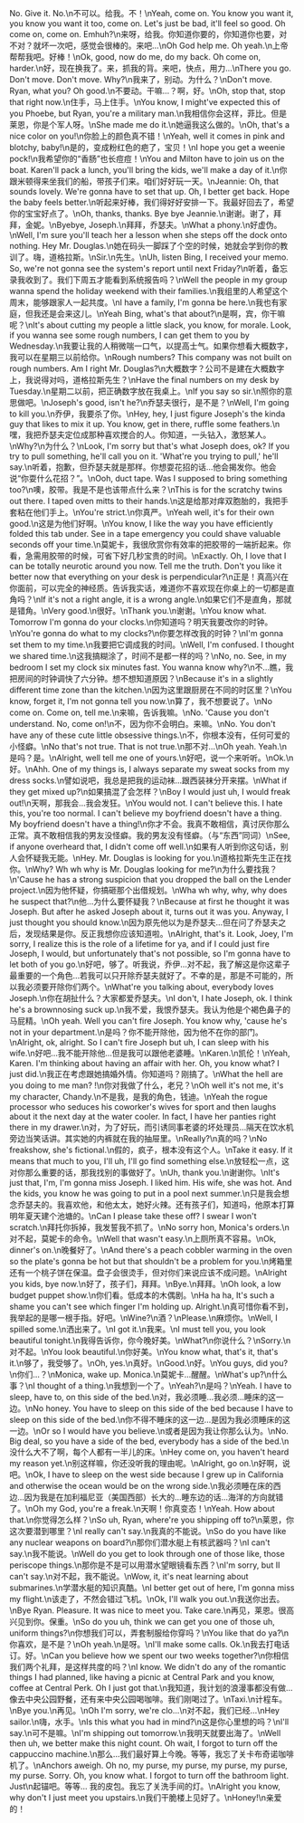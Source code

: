 No. Give it. No.\n不可以。给我。不！\nYeah, come on. You know you want it, you know you want it too, come on. Let's just be bad, it'll feel so good. Oh come on, come on. Emhuh?\n来呀，给我。你知道你要的，你知道你也要，对不对？就坏一次吧，感觉会很棒的。来吧…\nOh God help me. Oh yeah.\n上帝帮帮我吧。好棒！\nOk, good, now do me, do my back. Oh come on, harder.\n好，现在换我了。来，抓我的背。来吧，快点，用力…\nThere you go. Don't move. Don't move. Why?\n我来了，别动。为什么？\nDon't move. Ryan, what you? Oh good.\n不要动。干嘛…？啊，好。\nOh, stop that, stop that right now.\n住手，马上住手。\nYou know, I might've expected this of you Phoebe, but Ryan, you're a military man.\n我相信你会这样，菲比。但是莱恩，你是个军人呀。\nShe made me do it.\n她逼我这么做的。\nOh, that's a nice color on you!\n你脸上的颜色真不错！\nYeah, well it comes in pink and blotchy, baby!\n是的，变成粉红色的疤了，宝贝！\nI hope you get a weenie pock!\n我希望你的“香肠”也长痘痘！\nYou and Milton have to join us on the boat. Karen'll pack a lunch, you'll bring the kids, we'll make a day of it.\n你跟米顿得来坐我们的船，带孩子们来。咱们好好玩一天。\nJeannie: Oh, that sounds lovely. We're gonna have to set that up. Oh, I better get back. Hope the baby feels better.\n听起来好棒，我们得好好安排一下。我最好回去了，希望你的宝宝好点了。\nOh, thanks, thanks. Bye bye Jeannie.\n谢谢。谢了，拜拜，金妮。\nByebye, Joseph.\n拜拜，乔瑟夫。\nWhat a phony.\n好虚伪。\nWell, I'm sure you'll teach her a lesson when she steps off the dock onto nothing. Hey Mr. Douglas.\n她在码头一脚踩了个空的时候，她就会学到你的教训了。嗨，道格拉斯。\nSir.\n先生。\nUh, listen Bing, I received your memo. So, we're not gonna see the system's report until next Friday?\n听着，备忘录我收到了。我们下周五才能看到系统报告吗？\nWell the people in my group wanna spend the holiday weekend with their families.\n我组里的人希望这个周末，能够跟家人一起共度。\nI have a family, I'm gonna be here.\n我也有家庭，但我还是会来这儿。\nYeah Bing, what's that about?\n是啊，宾，你干嘛呢？\nIt's about cutting my people a little slack, you know, for morale. Look, if you wanna see some rough numbers, I can get them to you by Wednesday.\n我要让我的人稍微喘一口气，以提高士气。如果你想看大概数字，我可以在星期三以前给你。\nRough numbers? This company was not built on rough numbers. Am I right Mr. Douglas?\n大概数字？公司不是建在大概数字上，我说得对吗，道格拉斯先生？\nHave the final numbers on my desk by Tuesday.\n星期二以前，把正确数字放在我桌上。\nIf you say so sir.\n照你的意思做吧。\nJoseph's good, isn't he?\n乔瑟夫很行，是不是？\nWell, I'm going to kill you.\n乔伊，我要杀了你。\nHey, hey, I just figure Joseph's the kinda guy that likes to mix it up. You know, get in there, ruffle some feathers.\n嘿，我把乔瑟夫定位成那种喜欢搅合的人。你知道，一头钻入，激怒某人。\nWhy?\n为什么？\nLook, I'm sorry but that's what Joseph does, ok? If you try to pull something, he'll call you on it. 'What're you trying to pull,' he'll say.\n听着，抱歉，但乔瑟夫就是那样。你想耍花招的话…他会揭发你。他会说“你耍什么花招？”。\nOoh, duct tape. Was I supposed to bring something too?\n噢，胶带。我是不是也该带点什么来？\nThis is for the scratchy twins out there. I taped oven mitts to their hands.\n这是给那对痒双胞胎的，我把手套粘在他们手上。\nYou're strict.\n你真严。\nYeah well, it's for their own good.\n这是为他们好啊。\nYou know, I like the way you have efficiently folded this tab under. See in a tape emergency you could shave valuable seconds off your time.\n莫妮卡，我很欣赏你有效率的把胶带的一端折起来。你看，急需用胶带的时候，可省下好几秒宝贵的时间。\nExactly. Oh, I love that I can be totally neurotic around you now. Tell me the truth. Don't you like it better now that everything on your desk is perpendicular?\n正是！真高兴在你面前，可以完全的神经质。告诉我实话，难道你不喜欢现在你桌上的一切都是直角吗？\nIf it's not a right angle, it is a wrong angle.\n如果它们不是直角，那就是错角。\nVery good.\n很好。\nThank you.\n谢谢。\nYou know what. Tomorrow I'm gonna do your clocks.\n你知道吗？明天我要改你的时钟。\nYou're gonna do what to my clocks?\n你要怎样改我的时钟？\nI'm gonna set them to my time.\n我要把它调成我的时间。\nWell, I'm confused. I thought we shared time.\n这我搞糊涂了，时间不是都一样的吗？\nNo, no. See, in my bedroom I set my clock six minutes fast. You wanna know why?\n不…瞧，我把房间的时钟调快了六分钟。想不想知道原因？\nBecause it's in a slightly different time zone than the kitchen.\n因为这里跟厨房在不同的时区里？\nYou know, forget it, I'm not gonna tell you now.\n算了，我不想要说了。\nNo come on. Come on, tell me.\n来嘛，告诉我嘛。\nNo. 'Cause you don't understand. No, come on!\n不，因为你不会明白。来嘛。\nNo. You don't have any of these cute little obsessive things.\n不，你根本没有，任何可爱的小怪癖。\nNo that's not true. That is not true.\n那不对…\nOh yeah. Yeah.\n是吗？是。\nAlright, well tell me one of yours.\n好吧，说一个来听听。\nOk.\n好。\nAhh. One of my things is, I always separate my sweat socks from my dress socks.\n譬如说吧，我总是把我的运动袜…跟西装袜分开来摆。\nWhat if they get mixed up?\n如果搞混了会怎样？\nBoy I would just uh, I would freak out!\n天啊，那我会…我会发狂。\nYou would not. I can't believe this. I hate this, you're too normal. I can't believe my boyfriend doesn't have a thing. My boyfriend doesn't have a thing!\n你才不会。我真不敢相信，真讨厌你那么正常。真不敢相信我的男友没怪癖。我的男友没有怪癖。（与“东西”同词）\nSee, if anyone overheard that, I didn't come off well.\n如果有人听到你这句话，别人会怀疑我无能。\nHey. Mr. Douglas is looking for you.\n道格拉斯先生正在找你。\nWhy? Wh wh why is Mr. Douglas looking for me?\n为什么要找我？\n'Cause he has a strong suspicion that you dropped the ball on the Lender project.\n因为他怀疑，你搞砸那个出借规划。\nWha wh why, why, why does he suspect that?\n他…为什么要怀疑我？\nBecause at first he thought it was Joseph. But after he asked Joseph about it, turns out it was you. Anyway, I just thought you should know.\n因为原先他以为是乔瑟夫…但在问了乔瑟夫之后，发现结果是你。反正我想你应该知道啦。\nAlright, that's it. Look, Joey, I'm sorry, I realize this is the role of a lifetime for ya, and if I could just fire Joseph, I would, but unfortunately that's not possible, so I'm gonna have to let both of you go.\n好吧，够了。听我说，乔伊…对不起，我了解这是你这辈子最重要的一个角色…若我可以只开除乔瑟夫就好了。不幸的是，那是不可能的，所以我必须要开除你们两个。\nWhat're you talking about, everybody loves Joseph.\n你在胡扯什么？大家都爱乔瑟夫。\nI don't, I hate Joseph, ok. I think he's a brownnosing suck up.\n我不爱，我恨乔瑟夫。我认为他是个褐色鼻子的马屁精。\nOh yeah. Well you can't fire Joseph. You know why, 'cause he's not in your department.\n是吗？你不能开除他，因为他不在你的部门。\nAlright, ok, alright. So I can't fire Joseph but uh, I can sleep with his wife.\n好吧…我不能开除他…但是我可以跟他老婆睡。\nKaren.\n凯伦！\nYeah, Karen. I'm thinking about having an affair with her. Oh, you know what? I just did.\n我正在考虑跟她搞婚外情。你知道吗？刚搞了。\nWhat the hell are you doing to me man? !\n你对我做了什么，老兄？\nOh well it's not me, it's my character, Chandy.\n不是我，是我的角色，钱迪。\nYeah the rogue processor who seduces his coworker's wives for sport and then laughs about it the next day at the water cooler. In fact, I have her panties right there in my drawer.\n对，为了好玩，而引诱同事老婆的坏处理员…隔天在饮水机旁边当笑话讲。其实她的内裤就在我的抽屉里。\nReally?\n真的吗？\nNo freakshow, she's fictional.\n假的，疯子，根本没有这个人。\nTake it easy. If it means that much to you, I'll uh, I'll go find something else.\n放轻松一点，这对你那么重要的话，那我找别的事做好了。\nUh, thank you.\n谢谢你。\nIt's just that, I'm, I'm gonna miss Joseph. I liked him. His wife, she was hot. And the kids, you know he was going to put in a pool next summer.\n只是我会想念乔瑟夫的。我喜欢他，和他太太，她好火辣。还有孩子们，知道吗，他原本打算明年夏天建个池塘的。\nCan I please take these off? I swear I won't scratch.\n拜托你拆掉，我发誓我不抓了。\nNo sorry hon, Monica's orders.\n对不起，莫妮卡的命令。\nWell that wasn't easy.\n上厕所真不容易。\nOk, dinner's on.\n晚餐好了。\nAnd there's a peach cobbler warming in the oven so the plate's gonna be hot but that shouldn't be a problem for you.\n烤箱里还有一个桃子饼在保温。盘子会很烫手，但对你们来说应该不成问题。\nAlright you kids, bye now.\n好了，孩子们，拜拜。\nBye.\n拜拜。\nOh look, a low budget puppet show.\n你们看。低成本的木偶剧。\nHa ha ha, It's such a shame you can't see which finger I'm holding up. Alright.\n真可惜你看不到，我举起的是哪一根手指。好吧。\nWine?\n酒？\nPlease.\n麻烦你。\nWell, I spilled some.\n洒出来了。\nI got it.\n我来。\nI must tell you, you look beautiful tonight.\n我得告诉你，你今晚好美。\nWhat?\n你说什么？\nSorry.\n对不起。\nYou look beautiful.\n你好美。\nYou know what, that's it, that's it.\n够了，我受够了。\nOh, yes.\n真好。\nGood.\n好。\nYou guys, did you?\n你们…？\nMonica, wake up. Monica.\n莫妮卡…醒醒。\nWhat's up?\n什么事？\nI thought of a thing.\n我想到一个了。\nYeah?\n是吗？\nYeah. I have to sleep, have to, on this side of the bed.\n对，我必须睡…我必须…睡床的这一边。\nNo honey. You have to sleep on this side of the bed because I have to sleep on this side of the bed.\n你不得不睡床的这一边…是因为我必须睡床的这一边。\nOr so I would have you believe.\n或者是因为我让你那么认为。\nNo. Big deal, so you have a side of the bed, everybody has a side of the bed.\n没什么大不了啊，每个人都有一半儿的床。\nHey come on, you haven't heard my reason yet.\n别这样嘛，你还没听我的理由呢。\nAlright, go on.\n好啊，说吧。\nOk, I have to sleep on the west side because I grew up in California and otherwise the ocean would be on the wrong side.\n我必须睡在床的西边…因为我是在加利福尼亚（美国西部）长大的…睡东边的话…海洋的方向就错了。\nOh my God, you're a freak.\n天啊！你真变态！\nYeah. How about that.\n你觉得怎么样？\nSo uh, Ryan, where're you shipping off to?\n莱恩，你这次要潜到哪里？\nI really can't say.\n我真的不能说。\nSo do you have like any nuclear weapons on board?\n那你们潜水艇上有核武器吗？\nI can't say.\n我不能说。\nWell do you get to look through one of those like, those periscope things.\n那你是不是可以用潜水望眼镜看东西？\nI'm sorry, but II can't say.\n对不起，我不能说。\nWow, it, it's neat learning about submarines.\n学潜水艇的知识真酷。\nI better get out of here, I'm gonna miss my flight.\n该走了，不然会错过飞机。\nOk, I'll walk you out.\n我送你出去。\nBye Ryan. Pleasure. It was nice to meet you. Take care.\n再见，莱恩。很高兴见到你。保重。\nSo do you uh, think we can get you one of those uh, uniform things?\n你想我们可以，弄套制服给你穿吗？\nYou like that do ya?\n你喜欢，是不是？\nOh yeah.\n是呀。\nI'll make some calls. Ok.\n我去打电话订。好。\nCan you believe how we spent our two weeks together?\n你相信我们两个礼拜，是这样共度的吗？\nI know. We didn't do any of the romantic things I had planned, like having a picnic at Central Park and you know, coffee at Central Perk. Oh I just got that.\n我知道，我计划的浪漫事都没有做…像去中央公园野餐，还有来中央公园喝咖啡。我们刚喝过了。\nTaxi.\n计程车。\nBye you.\n再见。\nOh I'm sorry, we're clo...\n对不起，我们已经…\nHey sailor.\n嗨，水手。\nIs this what you had in mind?\n这是你心里想的吗？\nI'll say.\n可不是嘛。\nI'm shipping out tomorrow.\n我明天就要出海了。\nWell then uh, we better make this night count. Oh wait, I forgot to turn off the cappuccino machine.\n那么…我们最好算上今晚。等等，我忘了关卡布奇诺咖啡机了。\nAnchors aweigh. Oh no, my purse, my purse, my purse, my purse, my purse. Sorry. Oh, you know what. I forgot to turn off the bathroom light. Just\n起锚吧。等等… 我的皮包。我忘了关洗手间的灯。\nAlright you know, why don't I just meet you upstairs.\n我们干脆楼上见好了。\nHoney!\n亲爱的！
        